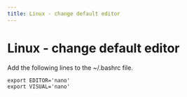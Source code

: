 ```yaml
---
title: Linux - change default editor
---
```


<h1 class="header">Linux - change default editor</h1>

Add the following lines to the ~/.bashrc file.
```code
export EDITOR='nano'
export VISUAL='nano'
```